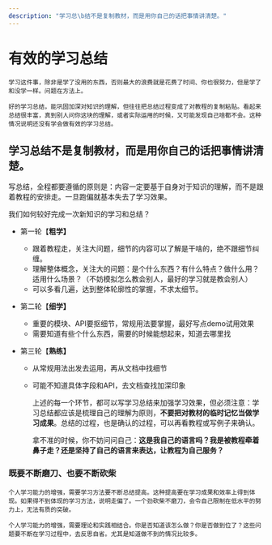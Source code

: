 ```yaml
---
description: "学习总\b结不是复制教材，而是用你自己的话把事情讲清楚。"
---
```


# 有效的学习总结

    学习这件事，除非是学了没用的东西，否则最大的浪费就是花费了时间、你也很努力，但是学了和没学一样。问题在方法上。

    好的学习总结，能巩固加深对知识的理解，但往往把总结过程变成了对教程的复制粘贴。看起来总结很丰富，真到别人问你这块的理解，或者实际运用的时候，又可能发现自己啥都不会。这种情况说明还没有学会做有效的学习总结。

## 学习总结不是复制教材，而是用你自己的话把事情讲清楚。

   写总结，全程都要遵循的原则是：内容一定要基于自身对于知识的理解，而不是跟着教程的安排走。一旦跑偏就基本失去了学习效果。

我们如何较好完成一次新知识的学习和总结？

* 第一轮【**粗学】**

  * 跟着教程走，关注大问题，细节的内容可以了解是干啥的，绝不跟细节纠缠。
  * 理解整体概念，关注大的问题：是个什么东西？有什么特点？做什么用？适用什么场景？（不妨模拟怎么教会别人，最好的学习就是教会别人）
  * 可以多看几遍，达到整体轮廓性的掌握，不求太细节。

* 第二轮【**细学】**

  * 重要的模块、API要抠细节，常规用法要掌握，最好写点demo试用效果
  * 需要知道有些个什么东西，需要的时候能想起来，知道去哪里找

* 第三轮【**熟练】**

  * 从常规用法出发去运用，再从文档中找细节
  * 可能不知道具体字段和API，去文档查找加深印象

     上述的每一个环节，都可以写学习总结来加强学习效果，但必须注意：学习总结都应该是梳理自己的理解为原则，**不要把对教材的临时记忆当做学习成果**。总结的过程，也是确认的过程，可以再看教程或写例子来确认。

    拿不准的时候，你不妨问问自己：**这是我自己的语言吗？我是被教程牵着鼻子走？还是坚持了自己的语言来表达，让教程为自己服务？**

### 既要不断磨刀、也要不断砍柴

    个人学习能力的增强，需要学习方法要不断总结提高。这种提高要在学习成果和效率上得到体现。如果得不到体现的学习方法，说明走偏了。一个劲砍柴不磨刀，会令自己限制在低水平的努力上，无法有质的突破。

    个人学习能力的增强，需要理论和实践相结合。你是否知道该怎么做？你是否做到位了？这些问题要不断在学习过程中，去反思自省。尤其是知道做不到的情况比较多。







